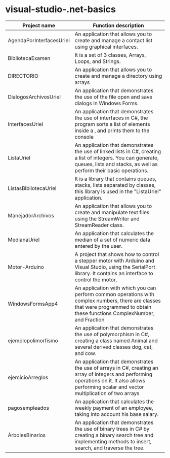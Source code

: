 # visual-studio-.net-basics
| Project name | Function description |
|---|---|
| AgendaPorInterfacesUriel | An application that allows you to create and manage a contact list using graphical interfaces. |
| BibliotecaExamen | It is a set of 3 classes, Arrays, Loops, and Strings. |
| DIRECTORIO | An application that allows you to create and manage a directory using arrays |
| DialogosArchivosUriel | An application that demonstrates the use of the file open and save dialogs in Windows Forms. |
| InterfacesUriel | An application that demonstrates the use of interfaces in C#, the program sorts a list of elements inside a <list>, and prints them to the console |
| ListaUriel | An application that demonstrates the use of linked lists in C#, creating a list of integers. You can generate, queues, lists and stacks, as well as perform their basic operations. |
| ListasBibliotecaUriel | It is a library that contains queues, stacks, lists separated by classes, this library is used in the "ListaUriel" application. |
| ManejadorArchivos | An application that allows you to create and manipulate text files using the StreamWriter and StreamReader class. |
| MedianaUriel | An application that calculates the median of a set of numeric data entered by the user. |
| Motor-Arduino | A project that shows how to control a stepper motor with Arduino and Visual Studio, using the SerialPort library. It contains an interface to control the motor. |
| WindowsFormsApp4 | An application with which you can perform common operations with complex numbers, there are classes that were programmed to obtain these functions ComplexNumber, and Fraction |
| ejemplopolimorfismo | An application that demonstrates the use of polymorphism in C#, creating a class named Animal and several derived classes dog, cat, and cow. |
| ejercicioArreglos | An application that demonstrates the use of arrays in C#, creating an array of integers and performing operations on it. It also allows performing scalar and vector multiplication of two arrays |
| pagosempleados | An application that calculates the weekly payment of an employee, taking into account his base salary. |
| ÁrbolesBinarios | An application that demonstrates the use of binary trees in C# by creating a binary search tree and implementing methods to insert, search, and traverse the tree. |
